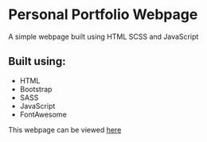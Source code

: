# Personal Portfolio Webpage

A simple webpage built using HTML SCSS and JavaScript

## Built using:
- HTML
- Bootstrap
- SASS
- JavaScript
- FontAwesome
  
This webpage can be viewed [here](https://portfolio-webpage-2.vercel.app)
